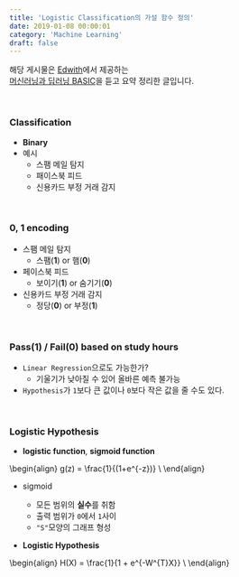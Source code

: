 ```yaml
---
title: 'Logistic Classification의 가설 함수 정의'
date: 2019-01-08 00:00:01
category: 'Machine Learning'
draft: false
---
```


해당 게시물은 [Edwith](https://www.edwith.org)에서 제공하는<br/>
[머신러닝과 딥러닝 BASIC](https://www.edwith.org/others26/joinLectures/9829)을 듣고 요약 정리한 글입니다.

<br/>

### Classification

- **Binary**
- 예시
  - 스팸 메일 탐지
  - 패이스북 피드
  - 신용카드 부정 거래 감지

<br/>

### 0, 1 encoding

- 스팸 메일 탐지
  - 스팸(**1**) or 햄(**0**)
- 페이스북 피드
  - 보이기(**1**) or 숨기기(**0**)
- 신용카드 부정 거래 감지
  - 정당(**0**) or 부정(**1**)

<br/>

### Pass(1) / Fail(0) based on study hours

- `Linear Regression`으로도 가능한가?
  - 기울기가 낮아질 수 있어 올바른 예측 불가능
- `Hypothesis`가 `1`보다 큰 값이나 `0`보다 작은 값을 줄 수도 있다.

<br/>

### Logistic Hypothesis

- **logistic function**, **sigmoid function**

\begin{align}
g(z) = \frac{1}{(1+e^{-z})} \\
\end{align}

- sigmoid

  - 모든 범위의 **실수**를 취함
  - 출력 범위가 `0`에서 `1`사이
  - `"S"`모양의 그래프 형성

- **Logistic Hypothesis**

\begin{align}
H(X) = \frac{1}{1 + e^{-W^{T}X}} \\
\end{align}

